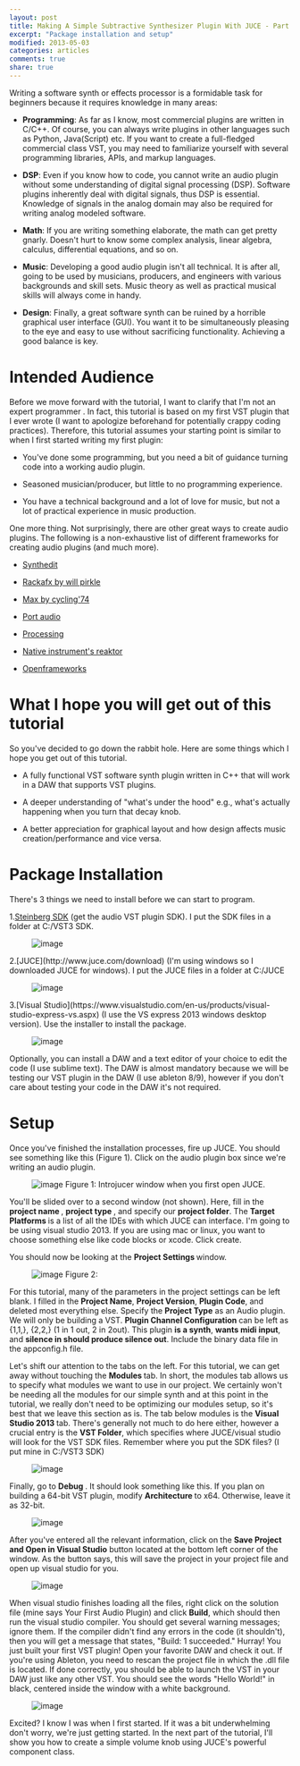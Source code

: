 ```yaml
---
layout: post
title: Making A Simple Subtractive Synthesizer Plugin With JUCE - Part 1
excerpt: "Package installation and setup"
modified: 2013-05-03
categories: articles
comments: true
share: true
---
```


Writing a software synth or effects processor is a formidable task for beginners because it requires knowledge in many areas:

* <strong>Programming</strong>: As far as I know, most commercial plugins are written in C/C++. Of course, you can always write plugins in other languages such as Python, Java(Script) etc. If you want to create a full-fledged commercial class VST, you may need to familiarize yourself with several programming libraries, APIs, and markup languages.

* <strong>DSP</strong>: Even if you know how to code, you cannot write an audio plugin without some understanding of digital signal processing (DSP). Software plugins inherently deal with digital signals, thus DSP is essential. Knowledge of signals in the analog domain may also be required for writing analog modeled software.

* <strong>Math</strong>: If you are writing something elaborate, the math can get pretty gnarly. Doesn't hurt to know some complex analysis, linear algebra, calculus, differential equations, and so on.

* <strong>Music</strong>: Developing a good audio plugin isn't all technical. It is after all, going to be used by musicians, producers, and engineers with various backgrounds and skill sets. Music theory as well as practical musical skills will always come in handy.

* <strong>Design</strong>: Finally, a great software synth can be ruined by a horrible graphical user interface (GUI). You want it to be simultaneously pleasing to the eye and easy to use without sacrificing functionality. Achieving a good balance is key.

# Intended Audience

Before we move forward with the tutorial, I want to clarify that I'm not an expert programmer . In fact, this tutorial is based on my first VST plugin that I ever wrote (I want to apologize beforehand for potentially crappy coding practices). Therefore, this tutorial assumes your starting point is similar to when I first started writing my first plugin:

* You've done some programming, but you need a bit of guidance turning code into a working audio plugin.

* Seasoned musician/producer, but little to no programming experience.

* You have a technical background and a lot of love for music, but not a lot of practical experience in music production.

One more thing. Not surprisingly, there are other great ways to create audio plugins. The following is a non-exhaustive list of different frameworks for creating audio plugins (and much more). 

* [Synthedit](http://www.synthedit.com/)

* [Rackafx by will pirkle](http://www.willpirkle.com/rackafx/) 

* [Max by cycling'74](https://cycling74.com/products/max/) 

* [Port audio](http://www.portaudio.com/)

* [Processing](https://processing.org/)

* [Native instrument's reaktor](http://www.native-instruments.com/en/products/komplete/synths/reaktor-5/)

* [Openframeworks](http://openframeworks.cc/)

# What I hope you will get out of this tutorial

So you've decided to go down the rabbit hole. Here are some things which I hope you get out of this tutorial. 

* A fully functional VST software synth plugin written in C++ that will work in a DAW that supports VST plugins.

* A deeper understanding of "what's under the hood" e.g., what's actually happening when you turn that decay knob.

* A better appreciation for graphical layout and how design affects music creation/performance and vice versa.

# Package Installation

There's 3 things we need to install before we can start to program.

1.[Steinberg SDK](http://www.steinberg.net/en/company/developers.html) (get the audio VST plugin SDK). I put the SDK files in a folder at C:/VST3 SDK. 

<figure>
  <!-- <a href="/images/vstsdk.png"> -->
  <img src = "/images/vstsdk.png" alt="image">
  </a>
</figure>
2.[JUCE](http://www.juce.com/download) (I'm using windows so I downloaded JUCE for windows). I put the JUCE files in a folder at C:/JUCE

<figure>
  <!-- <a href="/images/juce.png"> -->
  <img src = "/images/juce.png" alt="image">
  </a>
</figure>
3.[Visual Studio](https://www.visualstudio.com/en-us/products/visual-studio-express-vs.aspx) (I use the VS express 2013 windows desktop version). Use the installer to install the package.

<figure>
  <!-- <a href="/images/visualstudio.png"> -->
  <img src = "/images/visualstudio.png" alt="image">
</figure>

Optionally, you can install a DAW and a text editor of your choice to edit the code (I use sublime text). The DAW is almost mandatory because we will be testing our VST plugin in the DAW (I use ableton 8/9), however if you don't care about testing your code in the DAW it's not required.

# Setup

Once you've finished the installation processes, fire up JUCE. You should see something like this (Figure 1). Click on the audio plugin box since we're writing an audio plugin.

<figure>
  <!-- <a href="/images/visualstudio.png"> -->
  <img src = "/images/introjucer.png" alt="image">
  </a>
  <caption>
  Figure 1: Introjucer window when you first open JUCE.
  </caption>
</figure>

You'll be slided over to a second window (not shown). Here, fill in the <strong> project name </strong>, <strong> project type </strong>, and specify our <strong>project folder</strong>. The <strong>Target Platforms </strong> is a list of all the IDEs with which JUCE can interface. I'm going to be using visual studio 2013. If you are using mac or linux, you want to choose something else like code blocks or xcode. Click create. 

 You should now be looking at the <strong> Project Settings </strong> window.

<figure>
  <!-- <a href="/images/visualstudio.png"> -->
  <img src = "/images/project_settings.png" alt="image">
  </a>
  <caption>
  Figure 2: 
  </caption>
</figure>

For this tutorial, many of the parameters in the project settings can be left blank. I filled in the <strong>Project Name</strong>, <strong>Project Version</strong>, <strong>Plugin Code</strong>, and deleted most everything else. Specify the <strong> Project Type</strong> as an Audio plugin. We will only be building a VST. <strong> Plugin Channel Configuration </strong> can be left as {1,1,}, {2,2,} (1 in 1 out, 2 in 2out). This plugin <strong>is a synth</strong>, <strong>wants midi input</strong>, and <strong>silence in should produce silence out</strong>. Include the binary data file in the appconfig.h file.

Let's shift our attention to the tabs on the left. For this tutorial, we can get away without touching the <strong> Modules </strong> tab. In short, the modules tab allows us to specify what modules we want to use in our project. We certainly won't be needing all the modules for our simple synth and at this point in the tutorial, we really don't need to be optimizing our modules setup, so it's best that we leave this section as is. The tab below modules is the <strong>  Visual Studio 2013 </strong> tab. There's generally not much to do here either, however a crucial entry is the <strong> VST Folder</strong>, which specifies where JUCE/visual studio will look for the VST SDK files. Remember where you put the SDK files? (I put mine in C:/VST3 SDK)

<figure>
  <!-- <a href="/images/visualstudio.png"> -->
  <img src = "/images/visual_studio.png" alt="image">
  </a>
</figure>

Finally, go to <strong> Debug </strong>. It should look something like this. If you plan on building a 64-bit VST plugin, modify <strong> Architecture </strong> to x64. Otherwise, leave it as 32-bit.

<figure>
  <!-- <a href="/images/visualstudio.png"> -->
  <img src = "/images/debug.png" alt="image">
  </a>
</figure>

After you've entered all the relevant information, click on the <strong>Save Project and Open in Visual Studio</strong> button located at the bottom left corner of the window. As the button says, this will save the project in your project file and open up visual studio for you. 

<figure>
  <!-- <a href="/images/visualstudio.png"> -->
  <img src = "/images/visual_studio_JUCE.png" alt="image">
  </a>
</figure>

When visual studio finishes loading all the files, right click on the solution file (mine says Your First Audio Plugin) and click <strong>Build</strong>, which should then run the visual studio compiler. You should get several warning messages; ignore them. If the compiler didn't find any errors in the code (it shouldn't), then you will get a message that states, "Build: 1 succeeded." Hurray! You just built your first VST plugin! Open your favorite DAW and check it out. If you're using Ableton, you need to rescan the project file in which the .dll file is located. If done correctly, you should be able to launch the VST in your DAW just like any other VST. You should see the words "Hello World!" in black, centered inside the window with a white background.

<figure>
  <!-- <a href="/images/visualstudio.png"> -->
  <img src = "/images/first_plugin.png" alt="image">
  </a>
</figure>

Excited? I know I was when I first started. If it was a bit underwhelming don't worry, we're just getting started. In the next part of the tutorial, I'll show you how to create a simple volume knob using JUCE's powerful component class.  